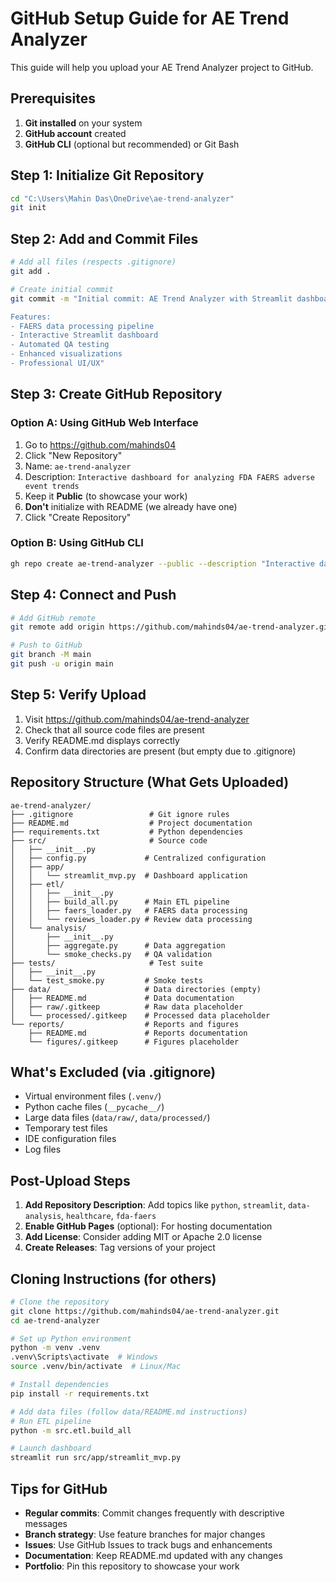 # GitHub Setup Guide for AE Trend Analyzer

This guide will help you upload your AE Trend Analyzer project to GitHub.

## Prerequisites

1. **Git installed** on your system
2. **GitHub account** created
3. **GitHub CLI** (optional but recommended) or Git Bash

## Step 1: Initialize Git Repository

```bash
cd "C:\Users\Mahin Das\OneDrive\ae-trend-analyzer"
git init
```

## Step 2: Add and Commit Files

```bash
# Add all files (respects .gitignore)
git add .

# Create initial commit
git commit -m "Initial commit: AE Trend Analyzer with Streamlit dashboard

Features:
- FAERS data processing pipeline
- Interactive Streamlit dashboard
- Automated QA testing
- Enhanced visualizations
- Professional UI/UX"
```

## Step 3: Create GitHub Repository

### Option A: Using GitHub Web Interface
1. Go to https://github.com/mahinds04
2. Click "New Repository"
3. Name: `ae-trend-analyzer`
4. Description: `Interactive dashboard for analyzing FDA FAERS adverse event trends`
5. Keep it **Public** (to showcase your work)
6. **Don't** initialize with README (we already have one)
7. Click "Create Repository"

### Option B: Using GitHub CLI
```bash
gh repo create ae-trend-analyzer --public --description "Interactive dashboard for analyzing FDA FAERS adverse event trends"
```

## Step 4: Connect and Push

```bash
# Add GitHub remote
git remote add origin https://github.com/mahinds04/ae-trend-analyzer.git

# Push to GitHub
git branch -M main
git push -u origin main
```

## Step 5: Verify Upload

1. Visit https://github.com/mahinds04/ae-trend-analyzer
2. Check that all source code files are present
3. Verify README.md displays correctly
4. Confirm data directories are present (but empty due to .gitignore)

## Repository Structure (What Gets Uploaded)

```
ae-trend-analyzer/
├── .gitignore                 # Git ignore rules
├── README.md                  # Project documentation
├── requirements.txt           # Python dependencies
├── src/                       # Source code
│   ├── __init__.py
│   ├── config.py             # Centralized configuration
│   ├── app/
│   │   └── streamlit_mvp.py  # Dashboard application
│   ├── etl/
│   │   ├── __init__.py
│   │   ├── build_all.py      # Main ETL pipeline
│   │   ├── faers_loader.py   # FAERS data processing
│   │   └── reviews_loader.py # Review data processing
│   └── analysis/
│       ├── __init__.py
│       ├── aggregate.py      # Data aggregation
│       └── smoke_checks.py   # QA validation
├── tests/                     # Test suite
│   ├── __init__.py
│   └── test_smoke.py         # Smoke tests
├── data/                     # Data directories (empty)
│   ├── README.md             # Data documentation
│   ├── raw/.gitkeep          # Raw data placeholder
│   └── processed/.gitkeep    # Processed data placeholder
└── reports/                  # Reports and figures
    ├── README.md             # Reports documentation
    └── figures/.gitkeep      # Figures placeholder
```

## What's Excluded (via .gitignore)

- Virtual environment files (`.venv/`)
- Python cache files (`__pycache__/`)
- Large data files (`data/raw/`, `data/processed/`)
- Temporary test files
- IDE configuration files
- Log files

## Post-Upload Steps

1. **Add Repository Description**: Add topics like `python`, `streamlit`, `data-analysis`, `healthcare`, `fda-faers`
2. **Enable GitHub Pages** (optional): For hosting documentation
3. **Add License**: Consider adding MIT or Apache 2.0 license
4. **Create Releases**: Tag versions of your project

## Cloning Instructions (for others)

```bash
# Clone the repository
git clone https://github.com/mahinds04/ae-trend-analyzer.git
cd ae-trend-analyzer

# Set up Python environment
python -m venv .venv
.venv\Scripts\activate  # Windows
source .venv/bin/activate  # Linux/Mac

# Install dependencies
pip install -r requirements.txt

# Add data files (follow data/README.md instructions)
# Run ETL pipeline
python -m src.etl.build_all

# Launch dashboard
streamlit run src/app/streamlit_mvp.py
```

## Tips for GitHub

- **Regular commits**: Commit changes frequently with descriptive messages
- **Branch strategy**: Use feature branches for major changes
- **Issues**: Use GitHub Issues to track bugs and enhancements
- **Documentation**: Keep README.md updated with any changes
- **Portfolio**: Pin this repository to showcase your work
